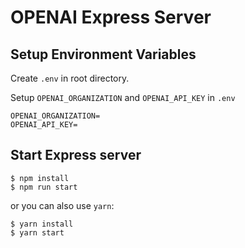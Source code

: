 # OPENAI Express Server

## Setup Environment Variables

Create `.env` in root directory.

Setup `OPENAI_ORGANIZATION` and `OPENAI_API_KEY` in `.env`

```
OPENAI_ORGANIZATION=
OPENAI_API_KEY=
```

## Start Express server

```
$ npm install
$ npm run start
```

or you can also use `yarn`:

```
$ yarn install
$ yarn start
```
